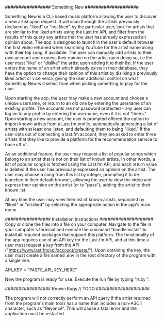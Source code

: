 ################# Something New ####################

Something New is a CLI-based music platform allowing the user to discover a new artist upon request.
It will scan through the artists previously declared as "liked" or "not liked" by the particular user,
look for artists that are similar to the liked artists using the Last.fm API, and filter from the results of
this query any artists that the user has already expressed an opinion about. The app is designed to launch in the
user's default browser the first video returned when searching YouTube for the artist name along with their top song,
if available. The user can manually add artists to their own account and express their opinion on the artist upon
doing so, i.e the user must "like" or "dislike" the artist upon adding it to their list. If the user enters the name
of an artist which already exists in their database, they have the option to change their opinion of this artist by
disliking a previously liked artist or vice versa, giving the user additional control on what Something New will
select from when picking something to play for the user.

Upon starting the app, the user may make a new account and choose a unique username, or return to an old one by entering
the username of an existing profile. The accounts are not password protected - any user can log on to any profile by
entering the username, even if it is not "theirs." Upon starting a new account, the user is prompted offered the option
 to import known artists from a Last.fm profile, automatically generating a list of artists with at least one listen, and defaulting them to being "liked." If the user opts out of connecting a last.fm account, they are asked to enter three
 artists that they like to provide a platform for the recommendation service to base off of.

As an additional feature, the user may request a list of popular songs which belong to an artist that is not on
their list of known artists. In other words, a list of popular songs is fetched using the Last.fm API, and each return
value is deleted if the user has previously expressed an opinion on the artist. The user may choose a song from this
list by integer, prompting it to be launched in their default browser, allowing the user to view the video
and express their opinion on the artist (or to "pass"), adding the artist to their known list.

At any time the user may view their list of known artists, separated by "liked" or "disliked" by selecting the appropriate
action in the app's main menu.


################# Installation Instructions ####################
Copy or clone the files into a file on your computer. Navigate to the file in your computer's terminal and execute
the command "bundle install" to install all required packages that support this platform. The functionality of the
app requires use of an API key for the Last.fm API, and at this time a user must request a key from the API ("https://www.last.fm/api/account/create/"). Upon obtaining the key, the user must create a file named .env in
the root directory of the program with a single line:

API_KEY = "PASTE_API_KEY_HERE"

Now the program is ready for use. Execute the run file by typing "ruby <filepath ending in run.rb>".


################# Known Bugs // TODO ####################

The program will not correctly perform an API query if the artist returned from the program's main tools has a name
that includes a non-ASCII character, such as "Beyoncé". This will cause a fatal error and the application must be restarted.
